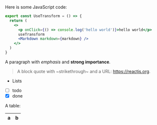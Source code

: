 Here is some JavaScript code:

~~~jsx
export const UseTransform = () => {
  return (
    <>
      <p onClick={() => console.log('hello world')}>hello world</p>
      useTransform
      <Markdown markdown={markdown} />
    </>
  )
}
~~~

A paragraph with *emphasis* and **strong importance**.

> A block quote with ~strikethrough~ and a URL: https://reactjs.org.

* Lists
* [ ] todo
* [x] done

A table:

| a | b |
| - | - |
